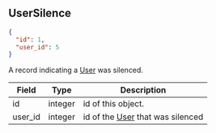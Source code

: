 ## UserSilence
```json
{
  "id": 1,
  "user_id": 5
}
```

A record indicating a [User](#user) was silenced.

Field   | Type    | Description
------- |-------- |------------------------------------------------------------
id      | integer | id of this object.
user_id | integer | id of the [User](#user) that was silenced
